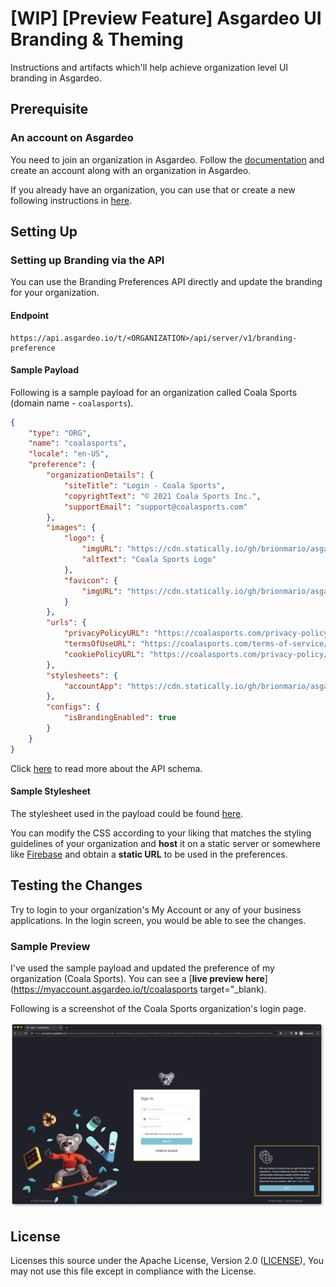 # [WIP] [Preview Feature] Asgardeo UI Branding & Theming

Instructions and artifacts which'll help achieve organization level UI branding in Asgardeo.

## Prerequisite

### An account on Asgardeo

You need to join an organization in Asgardeo. Follow the [documentation](https://wso2.com/asgardeo/docs/get-started/create-asgardeo-account/#sign-up) and create an account along with an organization in Asgardeo.

If you already have an organization, you can use that or create a new following instructions in [here](https://wso2.com/asgardeo/docs/guides/your-asgardeo/manage-organizations/#create-an-organization).

## Setting Up

### Setting up Branding via the API

You can use the Branding Preferences API directly and update the branding for your organization.

#### Endpoint

```shell
https://api.asgardeo.io/t/<ORGANIZATION>/api/server/v1/branding-preference
```

#### Sample Payload

Following is a sample payload for an organization called Coala Sports (domain name - `coalasports`).

```json
{
    "type": "ORG",
    "name": "coalasports",
    "locale": "en-US",
    "preference": {
        "organizationDetails": {
            "siteTitle": "Login - Coala Sports",
            "copyrightText": "© 2021 Coala Sports Inc.",
            "supportEmail": "support@coalasports.com"
        },
        "images": {
            "logo": {
                "imgURL": "https://cdn.statically.io/gh/brionmario/asgardeo-branding/main/images/logo.png",
                "altText": "Coala Sports Logo"
            },
            "favicon": {
                "imgURL": "https://cdn.statically.io/gh/brionmario/asgardeo-branding/main/images/favicon.ico"
            }
        },
        "urls": {
            "privacyPolicyURL": "https://coalasports.com/privacy-policy",
            "termsOfUseURL": "https://coalasports.com/terms-of-service/",
            "cookiePolicyURL": "https://coalasports.com/privacy-policy/#cookie-policy"
        },
        "stylesheets": {
            "accountApp": "https://cdn.statically.io/gh/brionmario/asgardeo-branding/main/stylesheets/login-portal.overrides.css"
        },
        "configs": {
            "isBrandingEnabled": true
        }
    }
}
```

Click [here](docs/API-SCHEMA.md) to read more about the API schema.

#### Sample Stylesheet

The stylesheet used in the payload could be found [here](./stylesheets/login-portal.overrides.css).

You can modify the CSS according to your liking that matches the styling guidelines of your organization and **host** it on a static server or somewhere like [Firebase](https://firebase.google.com/docs/storage) and obtain a **static URL** to be used in the preferences.

## Testing the Changes

Try to login to your organization's My Account or any of your business applications. In the login screen, you would be able to see the changes.

### Sample Preview

I've used the sample payload and updated the preference of my organization (Coala Sports). You can see a [**live preview here**](https://myaccount.asgardeo.io/t/coalasports target="_blank).

Following is a screenshot of the Coala Sports organization's login page.

![image info](./docs/coalasports-login-screen.png)

## License

Licenses this source under the Apache License, Version 2.0 ([LICENSE](./LICENSE)), You may not use this file except in compliance with the License.
